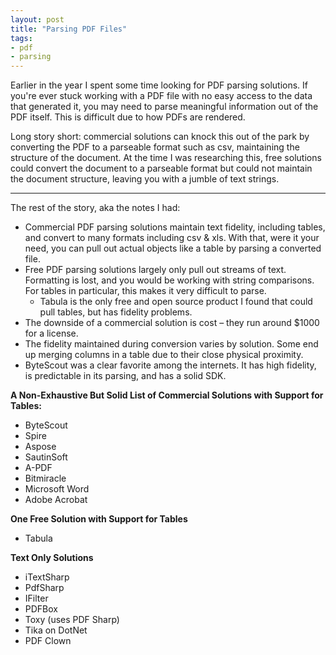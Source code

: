 ```yaml
---
layout: post
title: "Parsing PDF Files"
tags:
- pdf
- parsing
---
```



Earlier in the year I spent some time looking for PDF parsing solutions. If you're ever stuck working with a PDF file with no easy access to the data that generated it, you may need to parse meaningful information out of the PDF itself. This is difficult due to how PDFs are rendered.

Long story short: commercial solutions can knock this out of the park by converting the PDF to a parseable format such as csv, maintaining the structure of the document. At the time I was researching this, free solutions could convert the document to a parseable format but could not maintain the document structure, leaving you with a jumble of text strings.

- - - -

The rest of the story, aka the notes I had:

* Commercial PDF parsing solutions maintain text fidelity, including tables, and convert to many formats including csv & xls. With that, were it your need, you can pull out actual objects like a table by parsing a converted file.
* Free PDF parsing solutions largely only pull out streams of text. Formatting is lost, and you would be working with string comparisons. For tables in particular, this makes it very difficult to parse.
	* Tabula is the only free and open source product I found that could pull tables, but has fidelity problems.
* The downside of a commercial solution is cost – they run around $1000 for a license.
* The fidelity maintained during conversion varies by solution. Some end up merging columns in a table due to their close physical proximity.
* ByteScout was a clear favorite among the internets. It has high fidelity, is predictable in its parsing, and has a solid SDK.

**A Non-Exhaustive But Solid List of Commercial Solutions with Support for Tables:**

* ByteScout
* Spire
* Aspose
* SautinSoft
* A-PDF
* Bitmiracle
* Microsoft Word
* Adobe Acrobat

**One Free Solution with Support for Tables**

* Tabula

**Text Only Solutions**

* iTextSharp
* PdfSharp
* IFilter
* PDFBox
* Toxy (uses PDF Sharp)
* Tika on DotNet
* PDF Clown
